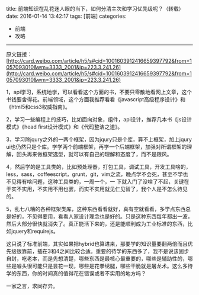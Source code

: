 title: 前端知识在乱花迷人眼的当下，如何分清主次和学习优先级呢？（转载）
date: 2016-01-14 13:42:17
tags: [前端]
categories: 
- 前端
- 攻略
---

原文链接：[http://card.weibo.com/article/h5/s#cid=1001603912416659397792&from=1057093010&wm=3333_2001&ip=223.3.241.26](http://card.weibo.com/article/h5/s#cid=1001603912416659397792&from=1057093010&wm=3333_2001&ip=223.3.241.26)



1，api学习，系统地学，可以看看这个方面的书，不要只零散地看网上文章，这个书钱要舍得花。前端领域，这个方面我推荐看看《javascript高级程序设计》和《html5和css3权威指南》。
<!--more-->
2，学习一些编程上的技巧，比如面向对象，组件，api设计，推荐几本书《js设计模式》《head first设计模式》和《代码整洁之道》。

3，学习除jqury之外的一两个框架，因为jqury只是个库，算不上框架，加上jqury ui也仍然只是个库。学学两个前端框架，再学一个后端框架，加强对所谓框架的理解，回头再来做框架选型，就可以有自己的理解和态度了，而不是跟风。

4，然后学的是工具类的，比如预处理器，打包工具，调试工具，开发工具啥的，less，sass，coffeescript，grunt，git，vim之流，晚点学不会死，甚至不学也不见得有啥问题，这种工具类的，一周一个，一 下就入门了没啥了不起，关键在于实不实用，不实用不用也罢，而实不实用就见仁见智了，我个人是不怎么待见的。

5，乱七八糟的各种框架类库，这种东西看看就好，真有空就看看，多学点东西总是好的，不见得要用，看看人家设计理念也是好的。只是这种东西每年都出一波，然后大部分很快就消失了。真正能活下来的，还是能顺利成为工业标准的东西，比如jquery和requirejs。

这只说了标准前端，其实如果把hybrid也算进来，那要学的知识量要翻两倍而且优先级很靠前，插在3和4之间比较合适。重要的待学的东西多了，我不是说该固步自封，吃老本，而是先想清楚，哪些东西是最核心最重要的，哪些是辅助性的，哪些是噱头很可能只是昙花一现，哪些是花拳绣腿，哪些干脆就是屠龙术。这么多待学的东西，你的时间真的值得花在错误或者不实用的地方吗？

一家之言，求同存异。
